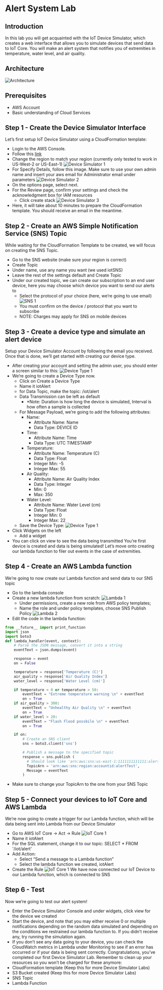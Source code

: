 # Alert System Lab

## Introduction
In this lab you will get acquainted with the IoT Device Simulator, which creates a web interface that allows you to simulate devices that send data to IoT Core. You will make an alert system that notifies you of extremities in temperature, water level, and air quality.

## Architecture
![Architecture](/images/architecture.jpg)

## Prerequisites
* AWS Account
* Basic understanding of Cloud Services

## Step 1 - Create the Device Simulator Interface
Let’s first setup IoT Device Simulator using a CloudFormation template:
* Login to the AWS Console.
* Follow this [link](https://console.aws.amazon.com/cloudformation/home?region=us-east-1#/stacks/new?templateURL=https:%2F%2Fs3.amazonaws.com%2Fsolutions-reference%2Fiot-device-simulator%2Flatest%2Fiot-device-simulator.template)
* Change the region to match your region (currently only tested to work in US-West-2 or US-East-1)
![Device Simulator 1](/images/devicesim1.jpg)
* For Specify Details, follow this image. Make sure to use your own admin name and insert your aws email for Administrator email under parameters
![Device Simulator 2](/images/devicesim2.jpg)
* On the options page, select next.
* For the Review page, confirm your settings and check the acknowledgment box for IAM resources
    * Click create stack
 ![Device Simulator 3](/images/devicesim3.jpg)
* Here, it will take about 10 minutes to prepare the CloudFormation template. You should receive an email in the meantime.

## Step 2 - Create an AWS Simple Notification Service (SNS) Topic
While waiting for the CloudFormation Template to be created, we will focus on creating the SNS Topic.
* Go to the SNS website (make sure your region is correct)
* Create Topic
* Under name, use any name you want (we used iotSNS)
* Leave the rest of the settings default and Create Topic
* Under our created topic, we can create our subscription to an end user device, here you may choose which device you want to send our alerts to
    * Select the protocol of your choice (here, we’re going to use email)
 ![SNS 1](/images/sns1.jpg)
    * You must confirm on the device / protocol that you want to subscribe
    * NOTE: Charges may apply for SNS on mobile devices

## Step 3 - Create a device type and simulate an alert device
Setup your Device Simulator Account by following the email you received. Once that is done, we’ll get started with creating our device type.
* After creating your account and setting the admin user, you should enter a screen similar to this:
![Device Type 1](/images/devicetype1.jpg)
* We’re going to create a Device Type now.
    * Click on Create a Device Type
    * Name it iotAlert
    * for Data Topic, make the topic: /iot/alert
    * Data Transmission can be left as default
        * \*Note: Duration is how long the device is simulated, Interval is how often a sample is collected
    * For Message Payload, we’re going to add the following attributes:
        * Name:
            * Attribute Name: Name
            * Data Type: DEVICE ID
        * Time:
            * Attribute Name: Time
            * Data Type: UTC TIMESTAMP
        * Temperature:
            * Attribute Name: Temperature (C)
            * Data Type: Float
            * Integer Min: -5
            * Integer Max: 55
        * Air Quality:
            * Attribute Name: Air Quality Index
            * Data Type: Integer
            * Min: 0
            * Max: 350
        * Water Level:
            * Attribute Name: Water Level (cm)
            * Data Type: Float
            * Integer Min: 0
            * Integer Max: 22
    * Save the Device Type:
 ![Device Type 1](/images/devicetype2.jpg)
* Click Widgets on the left
    * Add a widget
* You can click on view to see the data being transmitted
You’re first device is created and data is being simulated! Let’s move onto creating our lambda function to filer out events in the case of extremities.

## Step 4 - Create an AWS Lambda function
We’re going to now create our Lambda function and send data to our SNS topic
* Go to the lambda console
* Create a new lambda function from scratch:
![Lambda 1](/images/lambda1.jpg)
    * Under permissions, create a new role from AWS policy templates;
    * Name the role and under policy templates, choose SNS Publish Policy
 ![Lambda 2](/images/lambda2.jpg)
* Edit the code in the lambda function:
```python
from __future__ import print_function
import json
import boto3
def lambda_handler(event, context):
    # Parse the JSON message, convert it into a string
    eventText = json.dumps(event)

    response = event
    on = False

    temperature = response['Temperature (C)']
    air_quality = response['Air Quality Index']
    water_level = response['Water Level (cm)']

    if temperature < 0 or temperature > 50:
        eventText = "Extreme temperature warning \n" + eventText
        on = True
    if air_quality > 300:
        eventText = "Unhealthy Air Quality \n" + eventText
        on = True
    if water_level > 20:
        eventText = "Flash Flood possbile \n" + eventText
        on = True

    if on:
        # Create an SNS client
        sns = boto3.client('sns')

        # Publish a message to the specified topic
        response = sns.publish (
          # Should look like 'arn:aws:sns:us-east-1:1111111111111:alertTest'
          TopicArn = 'arn:aws:sns:region:accountid:alertTest',
          Message = eventText
        )
```
* Make sure to change your TopicArn to the one from your SNS Topic

## Step 5 - Connect your devices to IoT Core and AWS Lambda
We’re now going to create a trigger for our Lambda function, which will be data being sent into Lambda from our Device Simulator
* Go to AWS IoT Core → Act → Rule
![IoT Core 1](/images/iotcore1.jpg)
* Name it iotAlert
* For the SQL statement, change it to our topic: SELECT \* FROM '/iot/alert'
* Add Action:
    * Select “Send a message to a Lambda function”
    * Select the lambda function we created, iotAlert
* Create the Rule
![IoT Core 1](/images/iotcore2.jpg)
We have now connected our IoT Device to our Lambda function, which is connected to SNS

## Step 6 - Test
Now we’re going to test our alert system!
* Enter the Device Simulator Console and under widgets, click view for the device we created
* Start the device, and note that you may either receive 0 or multiple notifications depending on the random data simulated and depending on the conditions we restrained our lambda function to. If you didn’t receive any, try running the simulation again.
* If you don’t see any data going to your device, you can check the CloudWatch metrics in Lambda under Monitoring to see if an error has occurred or if your data is being sent correctly.
Congratulations, you’ve completed our first Device Simulator Lab. Remember to clean up your resources so you won’t be charged for  these anymore:
* CloudFormation template (Keep this for more Device Simulator Labs)
* S3 Bucket created (Keep this for more Device Simulator Labs)
* SNS Topic
* Lambda Function
